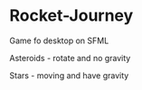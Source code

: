 # Rocket-Journey
Game fo desktop on SFML

Asteroids - rotate and no gravity

Stars - moving and have gravity

